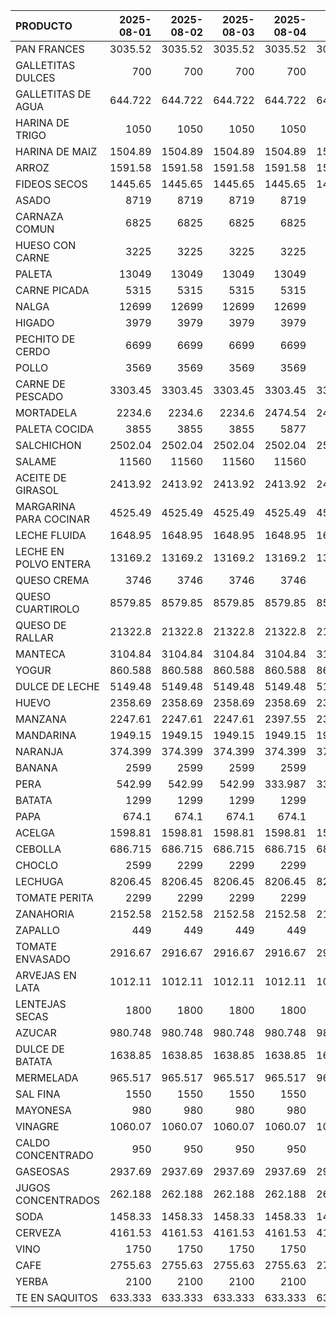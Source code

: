 | PRODUCTO               |   2025-08-01 |   2025-08-02 |   2025-08-03 |   2025-08-04 |   2025-08-05 |   2025-08-06 |   2025-08-07 |   2025-08-08 |   2025-08-09 |   2025-08-10 |   2025-08-11 |   2025-08-12 |   2025-08-13 |   2025-08-14 |
|:-----------------------|-------------:|-------------:|-------------:|-------------:|-------------:|-------------:|-------------:|-------------:|-------------:|-------------:|-------------:|-------------:|-------------:|-------------:|
| PAN FRANCES            |     3035.52  |     3035.52  |     3035.52  |     3035.52  |     3035.52  |     3035.52  |     3035.52  |     3035.52  |     3035.52  |     3035.52  |     3035.52  |     3035.52  |     3035.52  |     3035.52  |
| GALLETITAS DULCES      |      700     |      700     |      700     |      700     |      700     |      700     |      700     |      700     |      700     |      700     |      700     |      700     |      700     |      700     |
| GALLETITAS DE AGUA     |      644.722 |      644.722 |      644.722 |      644.722 |      644.722 |      644.722 |      644.722 |      644.722 |      644.722 |      644.722 |      644.722 |      644.722 |      644.722 |      644.722 |
| HARINA DE TRIGO        |     1050     |     1050     |     1050     |     1050     |     1050     |     1050     |     1050     |     1050     |     1050     |     1050     |     1050     |     1050     |     1050     |     1050     |
| HARINA DE MAIZ         |     1504.89  |     1504.89  |     1504.89  |     1504.89  |     1504.89  |     1504.89  |     1504.89  |     1504.89  |     1504.89  |     1504.89  |     1504.89  |     1504.89  |     1504.89  |     1504.89  |
| ARROZ                  |     1591.58  |     1591.58  |     1591.58  |     1591.58  |     1591.58  |     1591.58  |     1591.58  |     1591.58  |     1591.58  |     1591.58  |     1591.58  |     1591.58  |     1591.58  |     1591.58  |
| FIDEOS SECOS           |     1445.65  |     1445.65  |     1445.65  |     1445.65  |     1445.65  |     1445.65  |     1445.65  |     1445.65  |     1445.65  |     1445.65  |     1445.65  |     1445.65  |     1445.65  |     1445.65  |
| ASADO                  |     8719     |     8719     |     8719     |     8719     |     8719     |     8719     |     8719     |     8719     |     8719     |     8719     |     8719     |     8719     |     8719     |     8719     |
| CARNAZA COMUN          |     6825     |     6825     |     6825     |     6825     |     6825     |     6825     |     6825     |     6825     |     6825     |     6825     |     6825     |     6825     |     6825     |     6825     |
| HUESO CON CARNE        |     3225     |     3225     |     3225     |     3225     |     3225     |     3225     |     3225     |     3225     |     3225     |     3225     |     3225     |     3225     |     3225     |     3225     |
| PALETA                 |    13049     |    13049     |    13049     |    13049     |    13049     |    13049     |    13049     |    13049     |    13049     |    13049     |    13049     |    13049     |    13049     |    13049     |
| CARNE PICADA           |     5315     |     5315     |     5315     |     5315     |     5315     |     5315     |     5315     |     5315     |     5315     |     5315     |     5315     |     5315     |     5315     |     5315     |
| NALGA                  |    12699     |    12699     |    12699     |    12699     |    12699     |    12699     |    12699     |    10499     |    10499     |    10499     |    12699     |    12699     |    12699     |    12699     |
| HIGADO                 |     3979     |     3979     |     3979     |     3979     |     3979     |     4749     |     4749     |     4749     |     4749     |     4749     |     4749     |     4749     |     4749     |     4749     |
| PECHITO DE CERDO       |     6699     |     6699     |     6699     |     6699     |     6699     |     6699     |     6699     |     8209     |     8209     |     8209     |     6699     |     6699     |     6699     |     6699     |
| POLLO                  |     3569     |     3569     |     3569     |     3569     |     3569     |     3569     |     3569     |     3569     |     3569     |     3569     |     3569     |     3569     |     3569     |     3569     |
| CARNE DE PESCADO       |     3303.45  |     3303.45  |     3303.45  |     3303.45  |     3303.45  |     3303.45  |     3303.45  |     3303.45  |     3303.45  |     3303.45  |     3303.45  |     3303.45  |     3303.45  |     3303.45  |
| MORTADELA              |     2234.6   |     2234.6   |     2234.6   |     2474.54  |     2474.54  |     2474.54  |     2474.54  |     2474.54  |     2474.54  |     2474.54  |     2474.54  |     2474.54  |     2474.54  |     2474.54  |
| PALETA COCIDA          |     3855     |     3855     |     3855     |     5877     |     5877     |     5877     |     5877     |     5877     |     5877     |     5877     |     5877     |     5877     |     5877     |     5877     |
| SALCHICHON             |     2502.04  |     2502.04  |     2502.04  |     2502.04  |     2502.04  |     2502.04  |     2502.04  |     2502.04  |     2502.04  |     2502.04  |     2502.04  |     2502.04  |     2502.04  |     2502.04  |
| SALAME                 |    11560     |    11560     |    11560     |    11560     |    11560     |    11560     |    11560     |    11560     |    11560     |    11560     |    11560     |    12152     |    12152     |    12152     |
| ACEITE DE GIRASOL      |     2413.92  |     2413.92  |     2413.92  |     2413.92  |     2413.92  |     2413.92  |     2413.92  |     2413.92  |     2413.92  |     2413.92  |     2413.92  |     2413.92  |     2413.92  |     2672.55  |
| MARGARINA PARA COCINAR |     4525.49  |     4525.49  |     4525.49  |     4525.49  |     4525.49  |     4525.49  |     4525.49  |     4525.49  |     4525.49  |     4525.49  |     4525.49  |     4525.49  |     4525.49  |     4525.49  |
| LECHE FLUIDA           |     1648.95  |     1648.95  |     1648.95  |     1648.95  |     1648.95  |     1648.95  |     1648.95  |     1648.95  |     1648.95  |     1648.95  |     1648.95  |     1648.95  |     1648.95  |     1648.95  |
| LECHE EN POLVO ENTERA  |    13169.2   |    13169.2   |    13169.2   |    13169.2   |    13169.2   |    13169.2   |    13169.2   |    13169.2   |    13169.2   |    13169.2   |    13169.2   |    13169.2   |    13630.4   |    13630.4   |
| QUESO CREMA            |     3746     |     3746     |     3746     |     3746     |     3746     |     3746     |     3746     |     3746     |     3746     |     3746     |     3746     |     3746     |     3746     |     3746     |
| QUESO CUARTIROLO       |     8579.85  |     8579.85  |     8579.85  |     8579.85  |     8579.85  |     8579.85  |     8579.85  |     9534.23  |     9534.23  |     9534.23  |     9534.23  |     9534.23  |     9534.23  |     9534.23  |
| QUESO DE RALLAR        |    21322.8   |    21322.8   |    21322.8   |    21322.8   |    21322.8   |    21322.8   |    21322.8   |    21322.8   |    21322.8   |    21322.8   |    21322.8   |    21322.8   |    21322.8   |    21322.8   |
| MANTECA                |     3104.84  |     3104.84  |     3104.84  |     3104.84  |     3104.84  |     3104.84  |     3104.84  |     3104.84  |     3104.84  |     3104.84  |     3104.84  |     3104.84  |     3104.84  |     3104.84  |
| YOGUR                  |      860.588 |      860.588 |      860.588 |      860.588 |      860.588 |      860.588 |      860.588 |      860.588 |      860.588 |      860.588 |      860.588 |      860.588 |      860.588 |      860.588 |
| DULCE DE LECHE         |     5149.48  |     5149.48  |     5149.48  |     5149.48  |     5149.48  |     5149.48  |     5149.48  |     5149.48  |     5149.48  |     5149.48  |     5149.48  |     5149.48  |     5149.48  |     5149.48  |
| HUEVO                  |     2358.69  |     2358.69  |     2358.69  |     2358.69  |     2358.69  |     2358.69  |     2358.69  |     2358.69  |     2358.69  |     2358.69  |     2358.69  |     2358.69  |     2358.69  |     2358.69  |
| MANZANA                |     2247.61  |     2247.61  |     2247.61  |     2397.55  |     2397.55  |     2397.55  |     2397.55  |     2847.37  |     2847.37  |     2847.37  |     2547.49  |     2547.49  |     2547.49  |     2547.49  |
| MANDARINA              |     1949.15  |     1949.15  |     1949.15  |     1949.15  |     1949.15  |     1949.15  |     1949.15  |     1949.15  |     1949.15  |     1949.15  |     1949.15  |     1949.15  |     1949.15  |     1949.15  |
| NARANJA                |      374.399 |      374.399 |      374.399 |      374.399 |      374.399 |      374.399 |      374.399 |      486.832 |      486.832 |      486.832 |      486.832 |      486.832 |      486.832 |      486.832 |
| BANANA                 |     2599     |     2599     |     2599     |     2599     |     2599     |     2599     |     2599     |     2599     |     2599     |     2599     |     2599     |     2599     |     2899     |     2899     |
| PERA                   |      542.99  |      542.99  |      542.99  |      333.987 |      333.987 |      333.987 |      333.987 |      333.987 |      333.987 |      333.987 |      333.987 |      333.987 |      333.987 |      333.987 |
| BATATA                 |     1299     |     1299     |     1299     |     1299     |     1299     |     1299     |     1299     |     1299     |     1299     |     1299     |     1299     |     1299     |     1299     |     1299     |
| PAPA                   |      674.1   |      674.1   |      674.1   |      674.1   |      674.1   |      674.1   |      674.1   |      674.1   |      674.1   |      674.1   |      674.1   |      674.1   |      674.1   |      674.1   |
| ACELGA                 |     1598.81  |     1598.81  |     1598.81  |     1598.81  |     1598.81  |     1598.81  |     1598.81  |     1598.81  |     1598.81  |     1598.81  |     1598.81  |     1598.81  |     1598.81  |     1598.81  |
| CEBOLLA                |      686.715 |      686.715 |      686.715 |      686.715 |      686.715 |      686.715 |      686.715 |      686.715 |      686.715 |      686.715 |      686.715 |      686.715 |      686.715 |      686.715 |
| CHOCLO                 |     2599     |     2299     |     2299     |     2299     |     1999     |     1999     |     1699     |     1399     |     1399     |     1399     |     1399     |     1399     |     1399     |     1399     |
| LECHUGA                |     8206.45  |     8206.45  |     8206.45  |     8206.45  |     8206.45  |     8206.45  |     8206.45  |     8206.45  |     8206.45  |     8206.45  |     8206.45  |     8206.45  |     8206.45  |     8206.45  |
| TOMATE PERITA          |     2299     |     2299     |     2299     |     2299     |     2299     |     2299     |     2999     |     2999     |     3499     |     3499     |     3499     |     3799     |     3799     |     4499     |
| ZANAHORIA              |     2152.58  |     2152.58  |     2152.58  |     2152.58  |     2152.58  |     2152.58  |     2152.58  |     2152.58  |     2152.58  |     2152.58  |     2799     |     2799     |     2799     |     2799     |
| ZAPALLO                |      449     |      449     |      449     |      449     |      449     |      449     |      449     |      499     |      499     |      499     |      449     |      449     |      449     |      449     |
| TOMATE ENVASADO        |     2916.67  |     2916.67  |     2916.67  |     2916.67  |     2916.67  |     2916.67  |     2916.67  |     2916.67  |     2916.67  |     2916.67  |     2916.67  |     2916.67  |     2916.67  |     2916.67  |
| ARVEJAS EN LATA        |     1012.11  |     1012.11  |     1012.11  |     1012.11  |     1012.11  |     1012.11  |     1012.11  |     1012.11  |     1012.11  |     1012.11  |     1012.11  |     1012.11  |     1012.11  |     1012.11  |
| LENTEJAS SECAS         |     1800     |     1800     |     1800     |     1800     |     1800     |     1800     |     1800     |     1800     |     1800     |     1800     |     1800     |     1800     |     1800     |     1800     |
| AZUCAR                 |      980.748 |      980.748 |      980.748 |      980.748 |      980.748 |      980.748 |      980.748 |      980.748 |      980.748 |      980.748 |      980.748 |      980.748 |      980.748 |      980.748 |
| DULCE DE BATATA        |     1638.85  |     1638.85  |     1638.85  |     1638.85  |     1638.85  |     1638.85  |     1638.85  |     1638.85  |     1638.85  |     1638.85  |     1638.85  |     1638.85  |     1638.85  |     1638.85  |
| MERMELADA              |      965.517 |      965.517 |      965.517 |      965.517 |      965.517 |      965.517 |      965.517 |      965.517 |      965.517 |      965.517 |      965.517 |      965.517 |      965.517 |      965.517 |
| SAL FINA               |     1550     |     1550     |     1550     |     1550     |     1550     |     1550     |     1550     |     1550     |     1550     |     1550     |     1550     |     1550     |     1550     |     1550     |
| MAYONESA               |      980     |      980     |      980     |      980     |      980     |      980     |      980     |      980     |      980     |      980     |      980     |      980     |      980     |      980     |
| VINAGRE                |     1060.07  |     1060.07  |     1060.07  |     1060.07  |     1060.07  |     1060.07  |     1060.07  |     1060.07  |     1060.07  |     1060.07  |     1060.07  |     1060.07  |     1060.07  |     1060.07  |
| CALDO CONCENTRADO      |      950     |      950     |      950     |      950     |      950     |      950     |      950     |      950     |      950     |      950     |      950     |      950     |      950     |      950     |
| GASEOSAS               |     2937.69  |     2937.69  |     2937.69  |     2937.69  |     2937.69  |     2937.69  |     2937.69  |     2937.69  |     2937.69  |     2937.69  |     2937.69  |     2937.69  |     2937.69  |     2937.69  |
| JUGOS CONCENTRADOS     |      262.188 |      262.188 |      262.188 |      262.188 |      262.188 |      262.188 |      262.188 |      262.188 |      262.188 |      262.188 |      262.188 |      262.188 |      262.188 |      262.188 |
| SODA                   |     1458.33  |     1458.33  |     1458.33  |     1458.33  |     1458.33  |     1458.33  |     1458.33  |     1458.33  |     1458.33  |     1458.33  |     1458.33  |     1458.33  |     1458.33  |     1458.33  |
| CERVEZA                |     4161.53  |     4161.53  |     4161.53  |     4161.53  |     4161.53  |     4161.53  |     4161.53  |     4161.53  |     4161.53  |     4161.53  |     4161.53  |     4161.53  |     4161.53  |     4161.53  |
| VINO                   |     1750     |     1750     |     1750     |     1750     |     1750     |     1750     |     1750     |     1750     |     1750     |     1750     |     1750     |     1750     |     1750     |     1750     |
| CAFE                   |     2755.63  |     2755.63  |     2755.63  |     2755.63  |     2755.63  |     2755.63  |     2755.63  |     2755.63  |     2755.63  |     2755.63  |     2755.63  |     2755.63  |     2755.63  |     2755.63  |
| YERBA                  |     2100     |     2100     |     2100     |     2100     |     2100     |     2100     |     2100     |     2100     |     2100     |     2100     |     2100     |     2100     |     2100     |     2100     |
| TE EN SAQUITOS         |      633.333 |      633.333 |      633.333 |      633.333 |      633.333 |      633.333 |      633.333 |      633.333 |      633.333 |      633.333 |      633.333 |      633.333 |      633.333 |      633.333 |